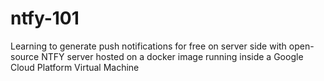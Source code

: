 # ntfy-101
Learning to generate push notifications for free on server side with open-source NTFY server hosted on a docker image running inside a Google Cloud Platform Virtual Machine
